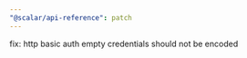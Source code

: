 ```yaml
---
"@scalar/api-reference": patch
---
```


fix: http basic auth empty credentials should not be encoded
